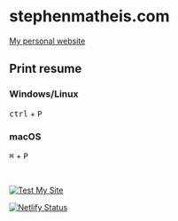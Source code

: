 # stephenmatheis.com

[My personal website](https://stephenmatheis.com)

## Print resume

### Windows/Linux

<kbd>ctrl</kbd> + <kbd>P</kbd>

### macOS

<kbd>⌘</kbd> + <kbd>P</kbd>

<br>

[![Test My Site](https://www.netlify.com/img/global/badges/netlify-color-bg.svg)](https://testmysite.io/61cf712ec5975e9b3c717e7f/stephenmatheis.com)

[![Netlify Status](https://api.netlify.com/api/v1/badges/d3df240b-75ec-4a83-8e75-9bceb9fe0978/deploy-status)](https://app.netlify.com/sites/stephenmatheis/deploys)
